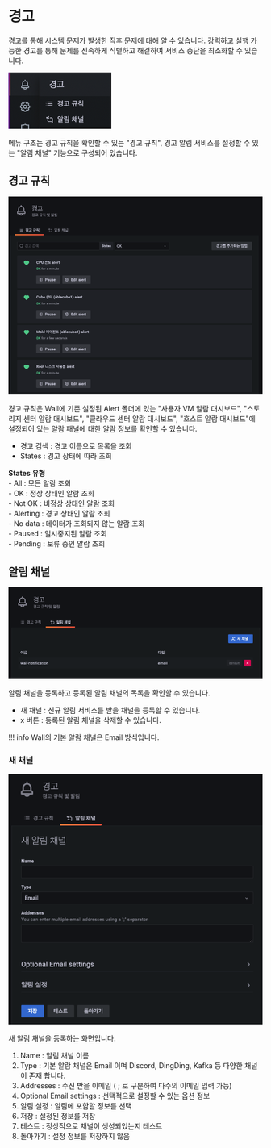 # 경고
경고를 통해 시스템 문제가 발생한 직후 문제에 대해 알 수 있습니다. 강력하고 실행 가능한 경고를 통해 문제를 신속하게 식별하고 해결하여 서비스 중단을 최소화할 수 있습니다.

![wall-dashboard-dashboard-alerting-meun](../../assets/images/wall-dashboard-dashboard-alerting-meun.png)

메뉴 구조는 경고 규칙을 확인할 수 있는 "경고 규칙", 경고 알림 서비스를 설정할 수 있는 "알림 채널" 기능으로 구성되어 있습니다.

## 경고 규칙

![wall-dashboard-dashboard-alerting-alert-rule](../../assets/images/wall-dashboard-dashboard-alerting-alert-rule.png)

경고 규칙은 Wall에 기존 설정된 Alert 폴더에 있는 "사용자 VM 알람 대시보드", "스토리지 센터 알람 대시보드", "클라우드 센터 알람 대시보드", "호스트 알람 대시보드"에 설정되어 있는 알람 패널에 대한 알람 정보를 확인할 수 있습니다.

* 경고 검색 : 경고 이름으로 목록을 조회
* States : 경고 상태에 따라 조회

**States 유형**  
    - All : 모든 알람 조회  
    - OK : 정상 상태인 알람 조회  
    - Not OK : 비정상 상태인 알람 조회  
    - Alerting : 경고 상태인 알람 조회  
    - No data : 데이터가 조회되지 않는 알람 조회  
    - Paused : 일시중지된 알람 조회  
    - Pending : 보류 중인 알람 조회  

## 알림 채널

![wall-dashboard-dashboard-alerting-alert-channel](../../assets/images/wall-dashboard-dashboard-alerting-alert-channel.png)

알림 채널을 등록하고 등록된 알림 채널의 목록을 확인할 수 있습니다. 

* 새 채널 : 신규 알림 서비스를 받을 채널을 등록할 수 있습니다.
* x 버튼 : 등록된 알림 채널을 삭제할 수 있습니다.

!!! info
    Wall의 기본 알람 채널은 Email 방식입니다.

### 새 채널

![wall-dashboard-dashboard-alerting-alert-new-channel](../../assets/images/wall-dashboard-dashboard-alerting-alert-new-channel.png)

새 알림 채널을 등록하는 화면입니다.

1) Name : 알림 채널 이름  
2) Type : 기본 알람 채널은 Email 이며 Discord, DingDing, Kafka 등 다양한 채널이 존재 합니다.  
3) Addresses : 수신 받을 이메일 ( ; 로 구분하여 다수의 이메일 입력 가능)  
4) Optional Email settings : 선택적으로 설정할 수 있는 옵션 정보  
5) 알림 설정 : 알림에 포함할 정보를 선택  
6) 저장 : 설정된 정보를 저장  
7) 테스트 : 정상적으로 채널이 생성되었는지 테스트  
8) 돌아가기 : 설정 정보를 저장하지 않음  
